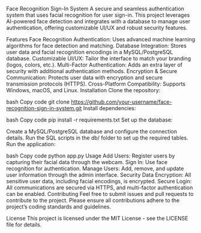 Face Recognition Sign-In System
A secure and seamless authentication system that uses facial recognition for user sign-in. This project leverages AI-powered face detection and integrates with a database to manage user authentication, offering customizable UI/UX and robust security features.

Features
Face Recognition Authentication: Uses advanced machine learning algorithms for face detection and matching.
Database Integration: Stores user data and facial recognition encodings in a MySQL/PostgreSQL database.
Customizable UI/UX: Tailor the interface to match your branding (logos, colors, etc.).
Multi-Factor Authentication: Adds an extra layer of security with additional authentication methods.
Encryption & Secure Communication: Protects user data with encryption and secure transmission protocols (HTTPS).
Cross-Platform Compatibility: Supports Windows, macOS, and Linux.
Installation
Clone the repository:

bash
Copy code
git clone https://github.com/your-username/face-recognition-sign-in-system.git
Install dependencies:

bash
Copy code
pip install -r requirements.txt
Set up the database:

Create a MySQL/PostgreSQL database and configure the connection details.
Run the SQL scripts in the db/ folder to set up the required tables.
Run the application:

bash
Copy code
python app.py
Usage
Add Users: Register users by capturing their facial data through the webcam.
Sign In: Use face recognition for authentication.
Manage Users: Add, remove, and update user information through the admin interface.
Security
Data Encryption: All sensitive user data, including facial encodings, is encrypted.
Secure Login: All communications are secured via HTTPS, and multi-factor authentication can be enabled.
Contributing
Feel free to submit issues and pull requests to contribute to the project. Please ensure all contributions adhere to the project’s coding standards and guidelines.

License
This project is licensed under the MIT License - see the LICENSE file for details.

